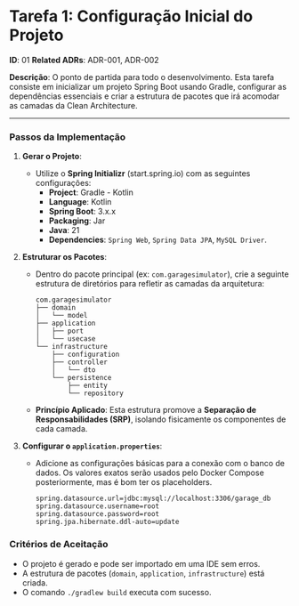 # Tarefa 1: Configuração Inicial do Projeto

**ID**: 01
**Related ADRs**: ADR-001, ADR-002

**Descrição**: O ponto de partida para todo o desenvolvimento. Esta tarefa consiste em inicializar um projeto Spring Boot usando Gradle, configurar as dependências essenciais e criar a estrutura de pacotes que irá acomodar as camadas da Clean Architecture.

---

### Passos da Implementação

1.  **Gerar o Projeto**: 
    *   Utilize o **Spring Initializr** (start.spring.io) com as seguintes configurações:
        *   **Project**: Gradle - Kotlin
        *   **Language**: Kotlin
        *   **Spring Boot**: 3.x.x
        *   **Packaging**: Jar
        *   **Java**: 21
        *   **Dependencies**: `Spring Web`, `Spring Data JPA`, `MySQL Driver`.

2.  **Estruturar os Pacotes**: 
    *   Dentro do pacote principal (ex: `com.garagesimulator`), crie a seguinte estrutura de diretórios para refletir as camadas da arquitetura:
        ```
        com.garagesimulator
        ├── domain
        │   └── model
        ├── application
        │   ├── port
        │   └── usecase
        └── infrastructure
            ├── configuration
            ├── controller
            │   └── dto
            └── persistence
                ├── entity
                └── repository
        ```
    *   **Princípio Aplicado**: Esta estrutura promove a **Separação de Responsabilidades (SRP)**, isolando fisicamente os componentes de cada camada.

3.  **Configurar o `application.properties`**:
    *   Adicione as configurações básicas para a conexão com o banco de dados. Os valores exatos serão usados pelo Docker Compose posteriormente, mas é bom ter os placeholders.
        ```properties
        spring.datasource.url=jdbc:mysql://localhost:3306/garage_db
        spring.datasource.username=root
        spring.datasource.password=root
        spring.jpa.hibernate.ddl-auto=update
        ```

### Critérios de Aceitação
*   O projeto é gerado e pode ser importado em uma IDE sem erros.
*   A estrutura de pacotes (`domain`, `application`, `infrastructure`) está criada.
*   O comando `./gradlew build` executa com sucesso.